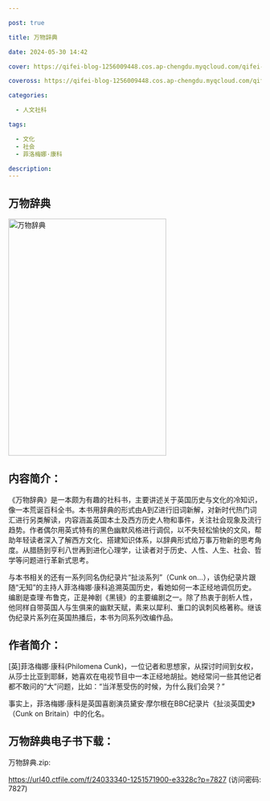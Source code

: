 ```yaml
---

post: true

title: 万物辞典

date: 2024-05-30 14:42

cover: https://qifei-blog-1256009448.cos.ap-chengdu.myqcloud.com/qifei-blog/s33866400.jpg

coveross: https://qifei-blog-1256009448.cos.ap-chengdu.myqcloud.com/qifei-blog/s33866400.jpg

categories:

  - 人文社科

tags:

  - 文化
  - 社会
  - 菲洛梅娜·康科

description:
---
```


## 万物辞典

<img alt="万物辞典" class="aligncenter loading" data-was-processed="true" decoding="async" fetchpriority="high" height="471" src="https://qifei-blog-1256009448.cos.ap-chengdu.myqcloud.com/qifei-blog/s33866400.jpg" style="cursor: zoom-in;" width="314"/>

## 内容简介：

《万物辞典》是一本颇为有趣的社科书，主要讲述关于英国历史与文化的冷知识，像一本荒诞百科全书。本书用辞典的形式由A到Z进行旧词新解，对新时代热门词汇进行另类解读，内容涵盖英国本土及西方历史人物和事件，关注社会现象及流行趋势。作者偶尔用英式特有的黑色幽默风格进行调侃，以不失轻松愉快的文风，帮助年轻读者深入了解西方文化、搭建知识体系，以辞典形式给万事万物新的思考角度。从腊肠到亨利八世再到进化心理学，让读者对于历史、人性、人生、社会、哲学等问题进行革新式思考。

与本书相关的还有一系列同名伪纪录片“扯淡系列”（Cunk on…），该伪纪录片跟随“无知”的主持人菲洛梅娜·康科追溯英国历史，看她如何一本正经地调侃历史。编剧是查理·布鲁克，正是神剧《黑镜》的主要编剧之一。除了热衷于剖析人性，他同样自带英国人与生俱来的幽默天赋，素来以犀利、重口的讽刺风格著称。继该伪纪录片系列在英国热播后，本书为同系列改编作品。

## 作者简介：

[英]菲洛梅娜·康科(Philomena Cunk)，一位记者和思想家，从探讨时间到女权，从莎士比亚到耶稣，她喜欢在电视节目中一本正经地胡扯。她经常问一些其他记者都不敢问的“大”问题，比如：“当洋葱受伤的时候，为什么我们会哭？”

事实上，菲洛梅娜·康科是英国喜剧演员黛安·摩尔根在BBC纪录片《扯淡英国史》（Cunk on Britain）中的化名。

## 万物辞典电子书下载：

万物辞典.zip: 

https://url40.ctfile.com/f/24033340-1251571900-e3328c?p=7827 (访问密码: 7827)
